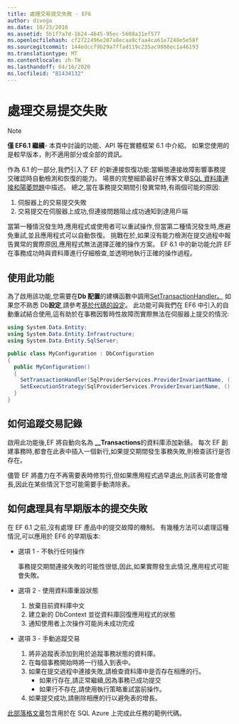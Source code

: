 ```yaml
---
title: 處理交易提交失敗 - EF6
author: divega
ms.date: 10/23/2016
ms.assetid: 5b1f7a7d-1b24-4645-95ec-5608a31ef577
ms.openlocfilehash: cf2722496e207a8ecaa9cfaa4ca61e7248e5e58f
ms.sourcegitcommit: 144edccf9b29a7ffad119c235ac9808ec1a46193
ms.translationtype: MT
ms.contentlocale: zh-TW
ms.lasthandoff: 04/16/2020
ms.locfileid: "81434132"
---
```

# <a name="handling-transaction-commit-failures"></a>處理交易提交失敗
> [!NOTE]
> **僅 EF6.1 繼續**- 本頁中討論的功能、API 等在實體框架 6.1 中介紹。 如果您使用的是較早版本，則不適用部分或全部的資訊。  

作為 6.1 的一部分,我們引入了 EF 的新連接恢復功能:當瞬態連接故障影響事務提交確認時自動檢測和恢復的能力。 場景的完整細節最好在博客文章[SQL 資料庫連接和陽萎問題](https://docs.microsoft.com/archive/blogs/adonet/sql-database-connectivity-and-the-idempotency-issue)中描述。  總之,當在事務提交期間引發異常時,有兩個可能的原因:  

1. 伺服器上的交易提交失敗
2. 交易提交在伺服器上成功,但連接問題阻止成功通知到達用戶端  

當第一種情況發生時,應用程式或使用者可以重試操作,但當第二種情況發生時,應避免重試,並且應用程式可以自動恢復。 挑戰在於,如果沒有能力檢測在提交過程中報告異常的實際原因,應用程式無法選擇正確的操作方案。 EF 6.1 中的新功能允許 EF 在事務成功時與資料庫進行仔細檢查,並透明地執行正確的操作過程。  

## <a name="using-the-feature"></a>使用此功能  

為了啟用該功能,您需要在**Db 配置**的建構函數中調用[SetTransactionHandler。](https://msdn.microsoft.com/library/system.data.entity.dbconfiguration.setdefaulttransactionhandler.aspx) 如果您不熟悉 Db**設定**,請參考[基於代碼的設定](~/ef6/fundamentals/configuring/code-based.md)。 此功能可與我們在 EF6 中引入的自動重試結合使用,這有助於在事務因暫時性故障而實際無法在伺服器上提交的情況:  

``` csharp
using System.Data.Entity;
using System.Data.Entity.Infrastructure;
using System.Data.Entity.SqlServer;

public class MyConfiguration : DbConfiguration  
{
  public MyConfiguration()  
  {  
    SetTransactionHandler(SqlProviderServices.ProviderInvariantName, () => new CommitFailureHandler());  
    SetExecutionStrategy(SqlProviderServices.ProviderInvariantName, () => new SqlAzureExecutionStrategy());  
  }  
}
```  

## <a name="how-transactions-are-tracked"></a>如何追蹤交易記錄  

啟用此功能後,EF 將自動向名為 **__Transactions**的資料庫添加新錶。 每次 EF 創建事務時,都會在此表中插入一個新行,如果提交期間發生事務失敗,則檢查該行是否存在。  

儘管 EF 將盡力在不再需要表時修剪行,但如果應用程式過早退出,則該表可能會增長,因此在某些情況下您可能需要手動清除表。  

## <a name="how-to-handle-commit-failures-with-previous-versions"></a>如何處理具有早期版本的提交失敗

在 EF 6.1 之前,沒有處理 EF 產品中的提交故障的機制。 有幾種方法可以處理這種情況,可以應用於 EF6 的早期版本:  

* 選項 1 - 不執行任何操作  

  事務提交期間連接失敗的可能性很低,因此,如果實際發生此情況,應用程式可能會失敗。  

* 選項 2 - 使用資料庫重設狀態  

  1. 放棄目前資料庫中文  
  2. 建立新的 DbContext 並從資料庫回復應用程式的狀態  
  3. 通知使用者上次操作可能尚未成功完成  

* 選項 3 - 手動追蹤交易  

  1. 將非追蹤表添加到用於追蹤事務狀態的資料庫。  
  2. 在每個事務開始時將一行插入到表中。  
  3. 如果在提交過程中連接失敗,請檢查資料庫中是否存在相應的行。  
     - 如果行存在,請正常繼續,因為事務已成功提交  
     - 如果行不存在,請使用執行策略重試當前操作。  
  4. 如果提交成功,請刪除相應的行以避免表的增長。  

[此部落格文章](https://docs.microsoft.com/archive/blogs/adonet/sql-database-connectivity-and-the-idempotency-issue)包含用於在 SQL Azure 上完成此任務的範例代碼。  
